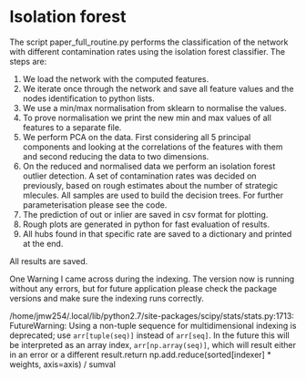 # Isolation forest 

The script paper_full_routine.py performs the classification of the network with different contamination rates using the isolation forest classifier. The steps are:
1. We load the network with the computed features.
2. We iterate once through the network and save all feature values and the nodes identification to python lists. 
3. We use a min/max normalisation from sklearn to normalise the values. 
4. To prove normalisation we print the new min and max values of all features to a separate file. 
5. We perform PCA on the data. First considering all 5 principal components and looking at the correlations of the features with them and second reducing the data to two dimensions. 
6. On the reduced and normalised data we perform an isolation forest outlier detection. A set of contamination rates was decided on previously, based on rough estimates about the number of strategic mlecules. All samples are used to build the decision trees. For further parameterisation please see the code.
7. The prediction of out or inlier are saved in csv format for plotting. 
8. Rough plots are generated in python for fast evaluation of results.
9. All hubs found in that specific rate are saved to a dictionary and printed at the end. 

All results are saved.

One Warning I came across during the indexing. The version now is running without any errors, but for future application please check the package versions and make sure the indexing runs correctly. 

/home/jmw254/.local/lib/python2.7/site-packages/scipy/stats/stats.py:1713: FutureWarning: Using a non-tuple sequence for multidimensional indexing is deprecated; use `arr[tuple(seq)]` instead of `arr[seq]`. In the future this will be interpreted as an array index, `arr[np.array(seq)]`, which will result either in an error or a different result.return np.add.reduce(sorted[indexer] * weights, axis=axis) / sumval
